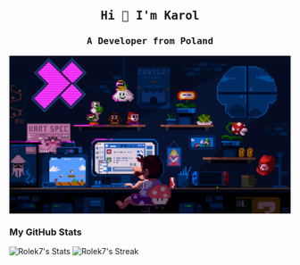 <h2 align="center"><samp>Hi 👋 I'm Karol</samp></h2>
<h3 align="center"><samp>A Developer from Poland</samp> </h3>

<img align="center" alt="Coding" width="1000" src="https://raw.githubusercontent.com/sugith10/images/main/gif/mario-working.gif">



### My GitHub Stats
![Rolek7's Stats](https://github-readme-stats.vercel.app/api?username=Rolek7&theme=radical&show_icons=true&hide_border=true&count_private=true)
![Rolek7's Streak](https://github-readme-streak-stats.herokuapp.com/?user=Rolek7&theme=radical&hide_border=true)
  
  </td>
</tr>
</table>


